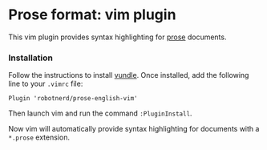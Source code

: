 # Prose format: vim plugin

This vim plugin provides syntax highlighting for
[prose](https://github.com/robotnerd/prose-format) documents.

### Installation

Follow the instructions to install
[vundle](https://github.com/VundleVim/Vundle.vim). Once installed,
add the following line to your `.vimrc` file:

```
Plugin 'robotnerd/prose-english-vim'
```

Then launch vim and run the command `:PluginInstall`.

Now vim will automatically provide syntax highlighting for documents
with a `*.prose` extension.

